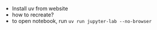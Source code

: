 


- Install uv from website
- how to recreate?
- to open notebook, run `uv run jupyter-lab --no-browser`